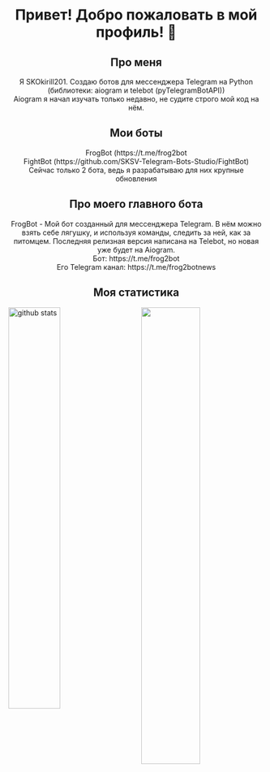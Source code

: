 <h1 align='center'>Привет! Добро пожаловать в мой профиль! 👋</h1>
<h2 align='center'>Про меня</h2>
<p align='center'>Я SKOkirill201. Создаю ботов для мессенджера Telegram на Python (библиотеки: aiogram и telebot (pyTelegramBotAPI)) <br>
Aiogram я начал изучать только недавно, не судите строго мой код на нём.</p>
<h2 align='center'>Мои боты</h2>
<p align='center'>FrogBot (https://t.me/frog2bot <br>
FightBot (https://github.com/SKSV-Telegram-Bots-Studio/FightBot) <br>
Сейчас только 2 бота, ведь я разрабатываю для них крупные обновления</p>
<h2 align='center'>Про моего главного бота</h2>
<p align='center'>FrogBot - Мой бот созданный для мессенджера Telegram. В нём можно взять себе лягушку, и используя команды, следить за ней, как за питомцем. Последняя релизная версия написана на Telebot, но новая уже будет на Aiogram. <br> Бот: https://t.me/frog2bot <br> Его Telegram канал: https://t.me/frog2botnews</p>
<h2 align='center'>Моя статистика</h2>
<img src="https://github-readme-streak-stats.herokuapp.com/?user=SKOkirill201&theme=dark" width="48%" align='right'>
<img src="https://github-readme-stats.vercel.app/api?username=SKOkirill201&show_icons=true&theme=gotham&include_all_commits=true&count_private=true" alt="github stats" width="45%" align="left"/>
